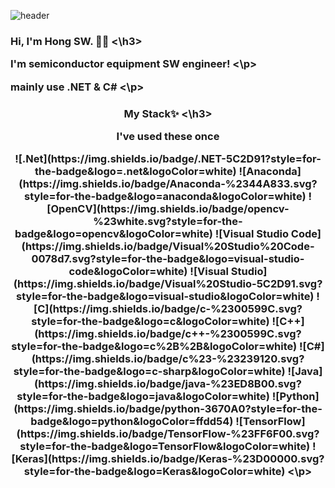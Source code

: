 ![header](https://capsule-render.vercel.app/api?type=waving&color=auto&height=300&section=header&text=SW%20Honglenna&fontSize=90)


<h3 align="left"> Hi, I'm Hong SW. 👋🏻 <\h3>
  <p align="left"> I'm semiconductor equipment SW engineer! <\p>
  <p align="left"> mainly use .NET & C# <\p>

    
<h3 align="center"> My Stack✨ <\h3>
<p align="center"> I've used these once <p>
<p align="center"> 
  ![.Net](https://img.shields.io/badge/.NET-5C2D91?style=for-the-badge&logo=.net&logoColor=white)  
  ![Anaconda](https://img.shields.io/badge/Anaconda-%2344A833.svg?style=for-the-badge&logo=anaconda&logoColor=white)
  ![OpenCV](https://img.shields.io/badge/opencv-%23white.svg?style=for-the-badge&logo=opencv&logoColor=white) 
  ![Visual Studio Code](https://img.shields.io/badge/Visual%20Studio%20Code-0078d7.svg?style=for-the-badge&logo=visual-studio-code&logoColor=white)
  ![Visual Studio](https://img.shields.io/badge/Visual%20Studio-5C2D91.svg?style=for-the-badge&logo=visual-studio&logoColor=white)
  ![C](https://img.shields.io/badge/c-%2300599C.svg?style=for-the-badge&logo=c&logoColor=white)
  ![C++](https://img.shields.io/badge/c++-%2300599C.svg?style=for-the-badge&logo=c%2B%2B&logoColor=white)
  ![C#](https://img.shields.io/badge/c%23-%23239120.svg?style=for-the-badge&logo=c-sharp&logoColor=white)
  ![Java](https://img.shields.io/badge/java-%23ED8B00.svg?style=for-the-badge&logo=java&logoColor=white)
  ![Python](https://img.shields.io/badge/python-3670A0?style=for-the-badge&logo=python&logoColor=ffdd54)
  ![TensorFlow](https://img.shields.io/badge/TensorFlow-%23FF6F00.svg?style=for-the-badge&logo=TensorFlow&logoColor=white)
  ![Keras](https://img.shields.io/badge/Keras-%23D00000.svg?style=for-the-badge&logo=Keras&logoColor=white)
<\p>






